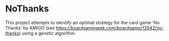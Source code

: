 # NoThanks

This project attempts to identify an optimal strategy for the card game 'No Thanks' by AMIGO (see https://boardgamegeek.com/boardgame/12942/no-thanks) using a genetic algorithm. 
